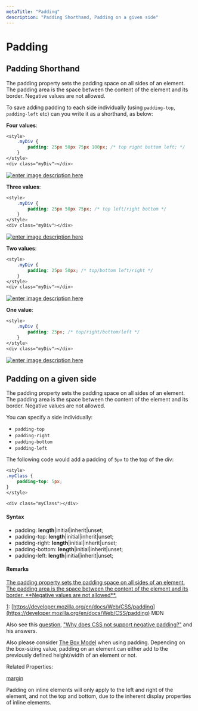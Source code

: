 ```yaml
---
metaTitle: "Padding"
description: "Padding Shorthand, Padding on a given side"
---
```


# Padding



## Padding Shorthand


The padding property sets the padding space on all sides of an element. The padding area is the space between the content of the element and its border. Negative values are not allowed.

To save adding padding to each side individually (using `padding-top`, `padding-left` etc) can you write it as a shorthand, as below:

**Four values**:

```css
<style>
    .myDiv {
        padding: 25px 50px 75px 100px; /* top right bottom left; */
    }
</style>
<div class="myDiv"></div>

```

[<img src="https://i.stack.imgur.com/xWS9v.png" alt="enter image description here" />](https://i.stack.imgur.com/xWS9v.png)

**Three values**:

```css
<style>
    .myDiv {
        padding: 25px 50px 75px; /* top left/right bottom */
    }
</style>
<div class="myDiv"></div>

```

[<img src="https://i.stack.imgur.com/Qrs3R.png" alt="enter image description here" />](https://i.stack.imgur.com/Qrs3R.png)

**Two values**:

```css
<style>
    .myDiv {
        padding: 25px 50px; /* top/bottom left/right */
    }
</style>
<div class="myDiv"></div>

```

[<img src="https://i.stack.imgur.com/LiW8C.png" alt="enter image description here" />](https://i.stack.imgur.com/LiW8C.png)

**One value**:

```css
<style>
    .myDiv {
        padding: 25px; /* top/right/bottom/left */
    }
</style>
<div class="myDiv"></div>

```

[<img src="https://i.stack.imgur.com/GdRZW.png" alt="enter image description here" />](https://i.stack.imgur.com/GdRZW.png)



## Padding on a given side


The padding property sets the padding space on all sides of an element. The padding area is the space between the content of the element and its border. Negative values are not allowed.

You can specify a side individually:

- `padding-top`
- `padding-right`
- `padding-bottom`
- `padding-left`

The following code would add a padding of `5px` to the top of the div:

```css
<style>
.myClass {
    padding-top: 5px;
}
</style>

<div class="myClass"></div>

```



#### Syntax


- padding: **length**|initial|inherit|unset;
- padding-top: **length**|initial|inherit|unset;
- padding-right: **length**|initial|inherit|unset;
- padding-bottom: **length**|initial|inherit|unset;
- padding-left: **length**|initial|inherit|unset;



#### Remarks


> 
<p><a href="http://stackoverflow.com/questions/4973988/why-does-css-not-support-negative-padding">The padding property sets the padding space on all sides of an
element. The padding area is the space between the content of the
element and its border. **Negative values are not allowed**.</a></p>


[1](http://stackoverflow.com/questions/4973988/why-does-css-not-support-negative-padding): [https://developer.mozilla.org/en/docs/Web/CSS/padding](https://developer.mozilla.org/en/docs/Web/CSS/padding) MDN

Also see this [question](http://stackoverflow.com/questions/4973988/why-does-css-not-support-negative-padding), ["Why does CSS not support negative padding?"](http://stackoverflow.com/questions/4973988/why-does-css-not-support-negative-padding) and his answers.

Also please consider [The Box Model](http://stackoverflow.com/documentation/css/646/the-box-model#t=201704122142044217481) when using padding. Depending on the box-sizing value, padding on an element can either add to the previously defined height/width of an element or not.

Related Properties:

[margin](http://stackoverflow.com/documentation/css/305/margins#t=201608021521171797931)

Padding on inline elements will only apply to the left and right of the element, and not the top and bottom, due to the inherent display properties of inline elements.

